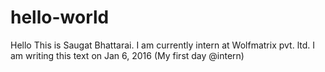 # hello-world
Hello This is Saugat Bhattarai. 
I am currently intern at Wolfmatrix pvt. ltd.
I am writing this text on Jan 6, 2016 (My first day @intern)

